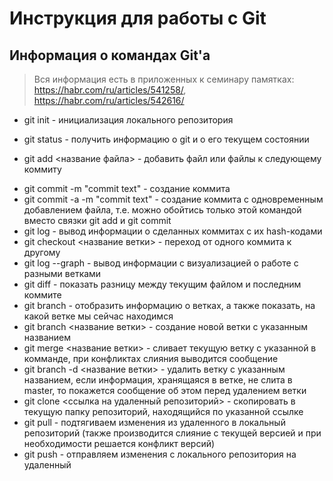 # Инструкция для работы с Git

## Информация о командах Git'а

> Вся информация есть в приложенных к семинару памятках: <https://habr.com/ru/articles/541258/>, <https://habr.com/ru/articles/542616/>

* git init - инициализация локального репозитория
+ git status - получить информацию о git и о его текущем состоянии
- git add <название файла> - добавить файл или файлы к следующему коммиту
* git commit -m "commit text" - создание коммита
* git commit -a -m "commit text" - создание коммита с одновременным добавлением файла, т.е. можно обойтись только этой командой вместо связки git add и git commit
* git log - вывод информации о сделанных коммитах с их hash-кодами
* git checkout <название ветки> - переход от одного коммита к другому
* git log --graph - вывод информации с визуализацией о работе с разными ветками
* git diff - показать разницу между текущим файлом и последним коммите
* git branch - отобразить информацию о ветках, а также показать, на какой ветке мы сейчас находимся
* git branch <название ветки> - создание новой ветки с указанным названием
* git merge <название ветки> - сливает текущую ветку с указанной в комманде, при конфликтах слияния выводится сообщение
* git branch -d <название ветки> - удалить ветку с указанным названием, если информация, хранящаяся в ветке, не слита в master, то покажется сообщение об этом перед удалением ветки
* git clone <ссылка на удаленный репозиторий> - скопировать в текущую папку репозиторий, находящийся по указанной ссылке
* git pull - подтягиваем изменения из удаленного в локальный репозиторий (также производится слияние с текущей версией и при необходимости решается конфликт версий)
* git push - отправляем изменения с локального репозитория на удаленный